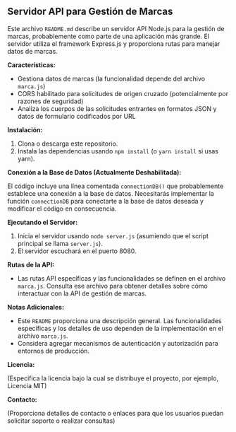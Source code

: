 ## Servidor API para Gestión de Marcas

Este archivo `README.md` describe un servidor API Node.js para la gestión de marcas, probablemente como parte de una aplicación más grande. El servidor utiliza el framework Express.js y proporciona rutas para manejar datos de marcas.

**Características:**

- Gestiona datos de marcas (la funcionalidad depende del archivo `marca.js`)
- CORS habilitado para solicitudes de origen cruzado (potencialmente por razones de seguridad)
- Analiza los cuerpos de las solicitudes entrantes en formatos JSON y datos de formulario codificados por URL

**Instalación:**

1. Clona o descarga este repositorio.
2. Instala las dependencias usando `npm install` (o `yarn install` si usas yarn).

**Conexión a la Base de Datos (Actualmente Deshabilitada):**

El código incluye una línea comentada `connectionDB()` que probablemente establece una conexión a la base de datos. Necesitarás implementar la función `connectionDB` para conectarte a la base de datos deseada y modificar el código en consecuencia.

**Ejecutando el Servidor:**

1. Inicia el servidor usando `node server.js` (asumiendo que el script principal se llama `server.js`).
2. El servidor escuchará en el puerto 8080.

**Rutas de la API:**

- Las rutas API específicas y las funcionalidades se definen en el archivo `marca.js`. Consulta ese archivo para obtener detalles sobre cómo interactuar con la API de gestión de marcas.

**Notas Adicionales:**

- Este `README` proporciona una descripción general. Las funcionalidades específicas y los detalles de uso dependen de la implementación en el archivo `marca.js`.
- Considera agregar mecanismos de autenticación y autorización para entornos de producción.

**Licencia:**

(Especifica la licencia bajo la cual se distribuye el proyecto, por ejemplo, Licencia MIT)

**Contacto:**

(Proporciona detalles de contacto o enlaces para que los usuarios puedan solicitar soporte o realizar consultas)

